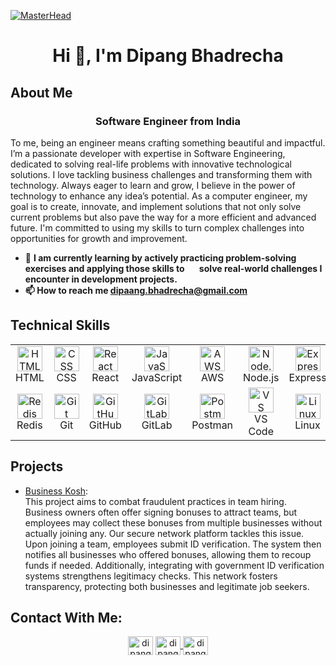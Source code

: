 
[![MasterHead](https://user-images.githubusercontent.com/10498744/210012254-234538ff-d198-48aa-8964-37e6fd45d227.gif)]()
<h1 align="center">Hi 👋, I'm Dipang Bhadrecha</h1>

## About Me

<h3 align="center">Software Engineer from India</h3> 

To me, being an engineer means crafting something beautiful and impactful. I’m a passionate developer with expertise in Software Engineering, dedicated to solving real-life problems with innovative technological solutions. I love tackling business challenges and transforming them with technology. Always eager to learn and grow, I believe in the power of technology to enhance any idea’s potential. As a computer engineer, my goal is to create, innovate, and implement solutions that not only solve current problems but also pave the way for a more efficient and advanced future. I'm committed to using my skills to turn complex challenges into opportunities for growth and improvement.

- 🌱 <b>I am currently learning by actively practicing problem-solving exercises and applying those skills to &nbsp;&nbsp;&nbsp;&nbsp;&nbsp;
         solve real-world challenges I encounter in development projects.
- 📫 How to reach me dipaang.bhadrecha@gmail.com </b>

## Technical Skills

<table align="center">
  <tr>
    <td align="center">
      <img src="https://skillicons.dev/icons?i=html" alt="HTML" width="40" height="40"/><br/>HTML
    </td>
    <td align="center">
      <img src="https://skillicons.dev/icons?i=css" alt="CSS" width="40" height="40"/><br/>CSS
    </td>
    <td align="center">
      <img src="https://skillicons.dev/icons?i=react" alt="React" width="40" height="40"/><br/>React
    </td>
    <td align="center">
      <img src="https://skillicons.dev/icons?i=js" alt="JavaScript" width="40" height="40"/><br/>JavaScript
    </td>
    <td align="center">
      <img src="https://skillicons.dev/icons?i=aws" alt="AWS" width="40" height="40"/><br/>AWS
    </td>
    <td align="center">
      <img src="https://skillicons.dev/icons?i=nodejs" alt="Node.js" width="40" height="40"/><br/>Node.js
    </td>
    <td align="center">
      <img src="https://skillicons.dev/icons?i=express" alt="Express" width="40" height="40"/><br/>Express
    </td>
    <td align="center">
      <img src="https://skillicons.dev/icons?i=nestjs" alt="NestJS" width="40" height="40"/><br/>NestJS
    </td>
    <td align="center">
      <img src="https://skillicons.dev/icons?i=mongodb" alt="MongoDB" width="40" height="40"/><br/>MongoDB
    </td>
    <td align="center">
      <img src="https://skillicons.dev/icons?i=mysql" alt="MySQL" width="40" height="40"/><br/>MySQL
    </td>
  </tr>
  <tr>
    <td align="center">
      <img src="https://skillicons.dev/icons?i=redis" alt="Redis" width="40" height="40"/><br/>Redis
    </td>
    <td align="center">
      <img src="https://skillicons.dev/icons?i=git" alt="Git" width="40" height="40"/><br/>Git
    </td>
    <td align="center">
      <img src="https://skillicons.dev/icons?i=github" alt="GitHub" width="40" height="40"/><br/>GitHub
    </td>
    <td align="center">
      <img src="https://skillicons.dev/icons?i=gitlab" alt="GitLab" width="40" height="40"/><br/>GitLab
    </td>
    <td align="center">
      <img src="https://skillicons.dev/icons?i=postman" alt="Postman" width="40" height="40"/><br/>Postman
    </td>
    <td align="center">
      <img src="https://skillicons.dev/icons?i=vscode" alt="VS Code" width="40" height="40"/><br/>VS Code
    </td>
    <td align="center">
      <img src="https://skillicons.dev/icons?i=linux" alt="Linux" width="40" height="40"/><br/>Linux
    </td>
  </tr>
</table>


## Projects

- [Business Kosh](https://businesskosh.in/): </br>
  This project aims to combat fraudulent practices in team hiring. Business owners often offer signing bonuses to attract teams, but employees may collect these bonuses from multiple businesses without actually joining any. Our secure network platform tackles this issue. Upon joining a team, employees submit ID verification. The system then notifies all businesses who offered bonuses, allowing them to recoup funds if needed. Additionally, integrating with government ID verification systems strengthens legitimacy checks. This network fosters transparency, protecting both businesses and legitimate job seekers.
  
## Contact With Me:

<p align="center">
  <a href="https://www.linkedin.com/in/dipang/" target="blank"><img align="center" src="https://raw.githubusercontent.com/rahuldkjain/github-profile-readme-generator/master/src/images/icons/Social/linked-in-alt.svg" alt="dipang_linkedin" height="30" width="40" /></a>
  <a href="https://leetcode.com/u/user4485LYf/"><img align="center" src="https://raw.githubusercontent.com/rahuldkjain/github-profile-readme-generator/master/src/images/icons/Social/leet-code.svg" alt="dipang_leetcode" height="30" width="40" />
  </a>
<a href="https://auth.geeksforgeeks.org/" target="blank"><img align="center" src="https://raw.githubusercontent.com/rahuldkjain/github-profile-readme-generator/master/src/images/icons/Social/geeks-for-geeks.svg" alt="dipang_gfg" height="30" width="40" />
 </a>
</p>


